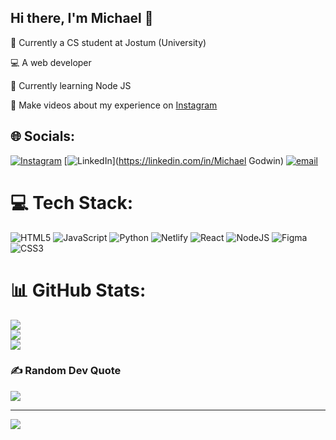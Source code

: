 ## Hi there, I'm Michael 👋

🧠 Currently a CS student at Jostum (University)

💻 A web developer

🧠 Currently learning Node JS

🎥 Make videos about my experience on [Instagram](https://www.instagram.com/zeelot_Xy/)



## 🌐 Socials:
[![Instagram](https://img.shields.io/badge/Instagram-%23E4405F.svg?logo=Instagram&logoColor=white)](https://instagram.com/zeelot_Xy) [![LinkedIn](https://img.shields.io/badge/LinkedIn-%230077B5.svg?logo=linkedin&logoColor=white)](https://linkedin.com/in/Michael Godwin) [![email](https://img.shields.io/badge/Email-D14836?logo=gmail&logoColor=white)](mailto:zeelot.godwin@gmail.com) 

# 💻 Tech Stack:
![HTML5](https://img.shields.io/badge/html5-%23E34F26.svg?style=for-the-badge&logo=html5&logoColor=white) ![JavaScript](https://img.shields.io/badge/javascript-%23323330.svg?style=for-the-badge&logo=javascript&logoColor=%23F7DF1E) ![Python](https://img.shields.io/badge/python-3670A0?style=for-the-badge&logo=python&logoColor=ffdd54) ![Netlify](https://img.shields.io/badge/netlify-%23000000.svg?style=for-the-badge&logo=netlify&logoColor=#00C7B7) ![React](https://img.shields.io/badge/react-%2320232a.svg?style=for-the-badge&logo=react&logoColor=%2361DAFB) ![NodeJS](https://img.shields.io/badge/node.js-6DA55F?style=for-the-badge&logo=node.js&logoColor=white) ![Figma](https://img.shields.io/badge/figma-%23F24E1E.svg?style=for-the-badge&logo=figma&logoColor=white) ![CSS3](https://img.shields.io/badge/css3-%231572B6.svg?style=for-the-badge&logo=css3&logoColor=white)
# 📊 GitHub Stats:
![](https://github-readme-stats.vercel.app/api?username=zeelot-Xy&theme=transparent&hide_border=false&include_all_commits=false&count_private=false)<br/>
![](https://nirzak-streak-stats.vercel.app/?user=zeelot-Xy&theme=transparent&hide_border=false)<br/>
![](https://github-readme-stats.vercel.app/api/top-langs/?username=zeelot-Xy&theme=transparent&hide_border=false&include_all_commits=false&count_private=false&layout=compact)

### ✍️ Random Dev Quote
![](https://quotes-github-readme.vercel.app/api?type=horizontal&theme=radical)

---
[![](https://visitcount.itsvg.in/api?id=zeelot-Xy&icon=0&color=0)](https://visitcount.itsvg.in)

<!-- Proudly created with GPRM ( https://gprm.itsvg.in ) -->
